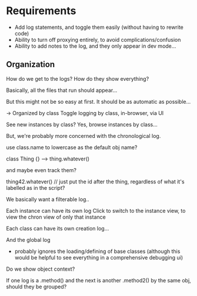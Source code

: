 # Requirements

- Add log statements, and toggle them easily (without having to rewrite code)
- Ability to turn off proxying entirely, to avoid complications/confusion
- Ability to add notes to the log, and they only appear in dev mode...




## Organization

How do we get to the logs?
How do they show everything?

Basically, all the files that run should appear...

But this might not be so easy at first.
It should be as automatic as possible...

-> Organized by class
	Toggle logging by class, in-browser, via UI

See new instances by class?
Yes, browse instances by class...

But, we're probably more concerned with the chronological log.

use class.name to lowercase as the default obj name?

class Thing {} --> thing.whatever()

and maybe even track them?

thing42.whatever()
// just put the id after the thing, regardless of what it's labelled as in the script?


We basically want a filterable log..

Each instance can have its own log
	Click to switch to the instance view, to view the chron view of only that instance

Each class can have its own creation log...

And the global log
- probably ignores the loading/defining of base classes (although this would be helpful to see everything in a comprehensive debugging ui)

Do we show object context?

If one log is a .method() and the next is another .method2() by the same obj, should they be grouped?